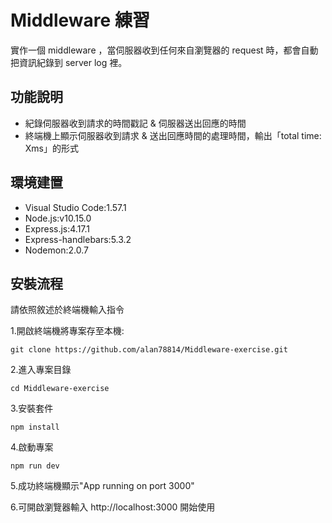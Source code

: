 # Middleware 練習
實作一個 middleware ，當伺服器收到任何來自瀏覽器的 request 時，都會自動把資訊紀錄到 server log 裡。

## 功能說明
- 紀錄伺服器收到請求的時間戳記 & 伺服器送出回應的時間
- 終端機上顯示伺服器收到請求 & 送出回應時間的處理時間，輸出「total time: Xms」的形式

## 環境建置
- Visual Studio Code:1.57.1
- Node.js:v10.15.0
- Express.js:4.17.1
- Express-handlebars:5.3.2
- Nodemon:2.0.7

## 安裝流程
請依照敘述於終端機輸入指令

1.開啟終端機將專案存至本機:
```
git clone https://github.com/alan78814/Middleware-exercise.git
```
2.進入專案目錄
```
cd Middleware-exercise
```
3.安裝套件
```
npm install
```
4.啟動專案
```
npm run dev
```
5.成功終端機顯示"App running on port 3000"

6.可開啟瀏覽器輸入 http://localhost:3000 開始使用
